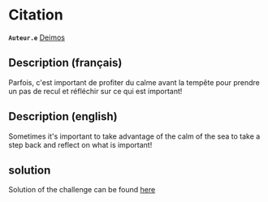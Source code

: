 # Citation

**`Auteur.e`** [Deimos](https://github.com/amDeimos666)

## Description (français)

Parfois, c'est important de profiter du calme avant la tempête pour prendre un pas de recul et réfléchir sur ce qui est important!

## Description (english)

Sometimes it's important to take advantage of the calm of the sea to take a step back and reflect on what is important!

## solution

Solution of the challenge can be found [here](solution/README.md)
